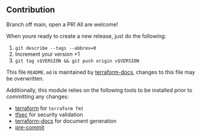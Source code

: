  ## Contribution
  Branch off main, open a PR! All are welcome!

  When youre ready to create a new release, just do the following:
  1. `git describe --tags --abbrev=0`
  2. Increment your version +1
  3. `git tag v$VERSION && git push origin v$VERSION`

  This file `README.md` is maintained by [terraform-docs](https://terraform-docs.io/), changes to this file may be overwritten.

  Additionally, this module relies on the following tools to be installed prior to committing any changes:
  * [terraform](https://www.terraform.io/) for `terraform fmt`
  * [tfsec](https://github.com/aquasecurity/tfsec) for security validation
  * [terraform-docs](https://terraform-docs.io/) for document generation
  * [pre-commit](https://pre-commit.com/)
